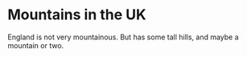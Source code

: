 Mountains in the UK
=============
England is not very mountainous.
But has some tall hills, and maybe a mountain or two.
